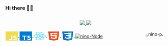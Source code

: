 ### Hi there 👨‍💻
##

<!--
**Bobinoza/Bobinoza** is a ✨ _special_ ✨ repository because its `README.md` (this file) appears on your GitHub profile.

Here are some ideas to get you started:

- 🔭 I’m currently working on ...
- 🌱 I’m currently learning ...
- 👯 I’m looking to collaborate on ...
- 🤔 I’m looking for help with ...
- 💬 Ask me about ...
- 📫 How to reach me: ...
- 😄 Pronouns: ...
- ⚡ Fun fact: ...
-->

<div align="center">
  <a href="https://github.com/Bobinoza">
  <img height="180em" src="https://github-readme-stats.vercel.app/api?username=Bobinoza&show_icons=true&theme=tokyonight&include_all_commits=true&count_private=true"/>
  <img height="180em" src="https://github-readme-stats.vercel.app/api/top-langs/?username=Bobinoza&layout=compact&langs_count=7&theme=tokyonight"/>
</div>
<div style="display: inline_block"><br>
  <img align="center" alt="nino-Js" height="30" width="40" src="https://raw.githubusercontent.com/devicons/devicon/master/icons/javascript/javascript-plain.svg">
  <img align="center" alt="nino-Ts" height="30" width="40" src="https://raw.githubusercontent.com/devicons/devicon/master/icons/typescript/typescript-plain.svg">
  <img align="center" alt="nino-React" height="30" width="40" src="https://raw.githubusercontent.com/devicons/devicon/master/icons/react/react-original.svg">
  <img align="center" alt="nino-HTML" height="30" width="40" src="https://raw.githubusercontent.com/devicons/devicon/master/icons/html5/html5-original.svg">
  <img align="center" alt="nino-CSS" height="30" width="40" src="https://raw.githubusercontent.com/devicons/devicon/master/icons/css3/css3-original.svg">
  <img align="center" alt="nino-Node" height="150" width="90" src="https://cdn.jsdelivr.net/gh/devicons/devicon/icons/nodejs/nodejs-original-wordmark.svg" />
  <img align="right" alt="nino-pic" height="100" style="border-radius:50px;" src="https://kanto.legiaodosherois.com.br/w760-h398-gnw-cfill-q80/wp-content/uploads/2020/11/legiao_T0EHopI5X1bS.jpg.jpeg">
</div>
  


